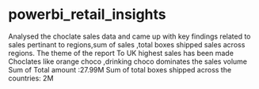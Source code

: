 # powerbi_retail_insights
Analysed the choclate sales data and came up with key findings related to sales pertinant to regions,sum of sales ,total boxes shipped sales across regions.
The theme of the report 
To UK highest sales has been made 
Choclates like orange choco ,drinking choco dominates the sales volume
Sum of Total amount :27.99M
Sum of total boxes shipped across the countries: 2M
